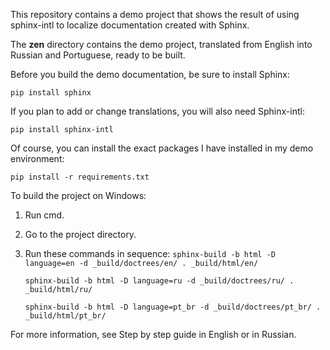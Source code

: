 This repository contains a demo project that shows the result of using sphinx-intl to localize documentation created with Sphinx.

The **zen** directory contains the demo project, translated from English into Russian and Portuguese, ready to be built.

Before you build the demo documentation, be sure to install Sphinx:

`pip install sphinx`

If you plan to add or change translations, you will also need Sphinx-intl:

`pip install sphinx-intl`

Of course, you can install the exact packages I have installed in my demo environment:

`pip install -r requirements.txt`

To build the project on Windows:
1. Run cmd.
2. Go to the project directory.
3. Run these commands in sequence:
   `sphinx-build -b html -D language=en -d _build/doctrees/en/ . _build/html/en/`
   
   `sphinx-build -b html -D language=ru -d _build/doctrees/ru/ . _build/html/ru/`
   
   `sphinx-build -b html -D language=pt_br -d _build/doctrees/pt_br/ . _build/html/pt_br/`
   
For more information, see Step by step guide in English or in Russian.
